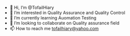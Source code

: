 - 👋 Hi, I’m @TofailHiary
- 👀 I’m interested in Quality Assurance and Quality Control 
- 🌱 I’m currently learning Auomation Testing
- 💞️ I’m looking to collaborate on Quality assurance field 
- 📫 How to reach me tofailhiary@yahoo.com

<!---
TofailHiary/TofailHiary is a ✨ special ✨ repository because its `README.md` (this file) appears on your GitHub profile.
You can click the Preview link to take a look at your changes.
--->
